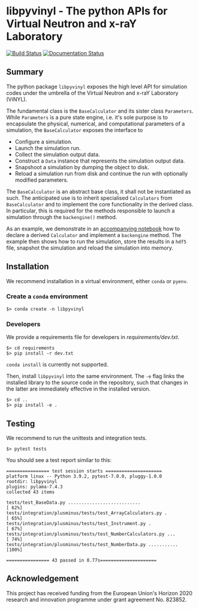 # libpyvinyl - The python APIs for Virtual Neutron and x-raY Laboratory

[![Build Status](https://travis-ci.com/PaNOSC-ViNYL/libpyvinyl.svg?branch=master)](https://travis-ci.com/PaNOSC-ViNYL/libpyvinyl)
[![Documentation Status](https://readthedocs.org/projects/libpyvinyl/badge/?version=latest)](https://libpyvinyl.readthedocs.io/en/latest/?badge=latest)
      
## Summary
The python package `libpyvinyl` exposes the high level API for simulation codes under
the umbrella of the Virtual Neutron and x-raY Laboratory (ViNYL). 

The fundamental class is the `BaseCalculator` and its sister class `Parameters`.
While `Parameters` is a pure state engine, i.e. it's sole purpose is to encapsulate
the physical, numerical, and computational parameters of a simulation, the `BaseCalculator`
exposes the interface to 

- Configure a simulation.
- Launch the simulation run.
- Collect the simulation output data.
- Construct a `Data` instance that represents the simulation output data.
- Snapshoot a simulation by dumping the object to disk.
- Reload a simulation run from disk and continue the run with optionally modified parameters.

The `BaseCalculator` is an abstract base class, it shall not be instantiated as such.
The anticipated use is to inherit specialised `Calculators` from `BaseCalculator` and to
implement the core functionality in the derived class. In particular, this is required
for the methods responsible to launch a simulation through the `backengine()` method.

As an example, we demonstrate in an [accompanying notebook](https://github.com/PaNOSC-ViNYL/libpyvinyl/blob/master/doc/source/include/notebooks/example-01.ipynb)
how to declare a derived `Calculator` and implement a `backengine` method. The example then
shows how to run the simulation, store the results in a `hdf5` file, snapshot the simulation 
and reload the simulation into memory.

## Installation
We recommend installation in a virtual environment, either `conda` or `pyenv`.

### Create a `conda` environment
```
$> conda create -n libpyvinyl
```

### Developers
We provide a requirements file for developers in *requirements/dev.txt*.   

```
$> cd requirements  
$> pip install -r dev.txt
```

`conda install` is currently not supported.

Then, install `libpyvinyl` into the same environment. The `-e` flag links the installed library to
the source code in the repository, such that changes in the latter are immediately effective in the installed version.  

```
$> cd ..  
$> pip install -e .
```

## Testing
We recommend to run the unittests and integration tests.

```
$> pytest tests
```

You should see a test report similar to this:  
```  
================ test session starts =====================  
platform linux -- Python 3.9.2, pytest-7.0.0, pluggy-1.0.0  
rootdir: libpyvinyl  
plugins: pylama-7.4.3  
collected 43 items                                                                                                     
  
tests/test_BaseData.py ...........................                                                             [ 62%]  
tests/integration/plusminus/tests/test_ArrayCalculators.py .                                                   [ 65%]  
tests/integration/plusminus/tests/test_Instrument.py .                                                         [ 67%]  
tests/integration/plusminus/tests/test_NumberCalculators.py ...                                                [ 74%]  
tests/integration/plusminus/tests/test_NumberData.py ...........                                               [100%]  
  
================ 43 passed in 0.77s=====================  
```


## Acknowledgement
This project has received funding from the European Union's Horizon 2020 research and innovation programme under grant agreement No. 823852.


